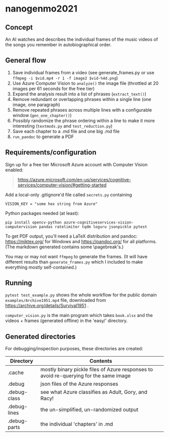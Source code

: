 # nanogenmo2021
## Concept
An AI watches and describes the individual frames of the music videos of the songs you remember in autobiographical order.

## General flow
1. Save individual frames from a video (see generate_frames.py or use `ffmpeg -i $vid.mp4 -r 1 -f image2 $vid-%4d.png`)
2. Use Azure Computer Vision to `analyze()` the image file (throttled at 20 images per 61 seconds for the free tier)
3. Expand the analysis result into a list of phrases (`extract_text()`)
4. Remove redundant or overlapping phrases within a single line (one image, one paragraph)
5. Remove repeated phrases across multiple lines with a configurable window (`gen_one_chapter()`)
6. Possibly randomize the phrase ordering within a line to make it more interesting (`textmods.py` and `test_reduction.py`)
7. Save each chapter to a .md file and one big .md file
8. `run_pandoc` to generate a PDF

## Requirements/configuration
Sign up for a free tier Microsoft Azure account with Computer Vision enabled:
> https://azure.microsoft.com/en-us/services/cognitive-services/computer-vision/#getting-started

Add a local-only .gitignore'd file called `secrets.py` containing
```
VISION_KEY = "some hex string from Azure"
```

Python packages needed (at least):
```
pip install opencv-python azure-cognitiveservices-vision-computervision pandas ratelimiter tqdm loguru jsonpickle pytest
```

To get PDF output, you'll need a LaTeX distribution and pandoc: https://miktex.org/ for Windows and https://pandoc.org/ for all platforms.
(The markdown generated contains some \pagebreak's.)

You may or may not want `ffmpeg` to generate the frames. (It will have different results than `generate_frames.py` which I included to make everything mostly self-contained.)

## Running
`pytest test_example.py` shows the whole workflow for the public domain `examples/Archive1951.mp4` file, downloaded from https://archive.org/details/Survival1951 .

`computer_vision.py` is the main program which takes `book.xlsx` and the videos + frames (generated offline) in the 'easy/' directory.

## Generated directories
For debugging/inspection purposes, these directories are created:

| Directory | Contents |
|-----------|----------|
| .cache | mostly binary pickle files of Azure responses to avoid re-querying for the same image |
| .debug | json files of the Azure responses |
| .debug-class | see what Azure classifies as Adult, Gory, and Racy! |
| .debug-lines | the un-simplified, un-randomized output  |
| .debug-parts | the individual 'chapters' in .md |
